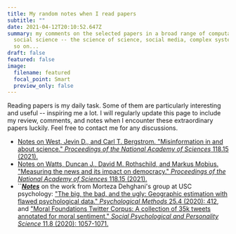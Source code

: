 ```yaml
---
title: My random notes when I read papers
subtitle: ""
date: 2021-04-12T20:10:52.647Z
summary: my comments on the selected papers in a broad range of computational
  social science -- the science of science, social media, complex systems, and
  so on...
draft: false
featured: false
image:
  filename: featured
  focal_point: Smart
  preview_only: false
---
```

Reading papers is my daily task. Some of them are particularly interesting and useful -- inspiring me a lot. I will regularly update this page to include my review, comments, and notes when I encounter these extraordinary papers luckily. Feel free to contact me for any discussions.

* [Notes on West, Jevin D., and Carl T. Bergstrom. "Misinformation in and about science." *Proceedings of the National Academy of Sciences* 118.15 (2021).](https://docs.google.com/document/d/1sT-oseC9EVJUbXNXmLZn2tWmftyoFkYumTtr-7voH4A/edit?usp=sharing)
* [Notes on Watts, Duncan J., David M. Rothschild, and Markus Mobius. "Measuring the news and its impact on democracy." *Proceedings of the National Academy of Sciences* 118.15 (2021).](https://docs.google.com/document/d/1E6Idk6wvX1yZkQtt74o_LO753MmSSfJT8j_yHfjyopk/edit?usp=sharing)
* ``***[Notes](https://docs.google.com/document/d/13urhFb0HOk2Ah75m_y7Yzlh0X9ZeqKFu2HdY0SI4L0o/edit?usp=sharing)*** on the work from Morteza Dehghani's group at USC psychology: ["The big, the bad, and the ugly: Geographic estimation with flawed psychological data." *Psychological Methods* 25.4 (2020): 412](https://psycnet.apa.org/doiLanding?doi=10.1037%2Fmet0000240), and ["Moral Foundations Twitter Corpus: A collection of 35k tweets annotated for moral sentiment." *Social Psychological and Personality Science* 11.8 (2020): 1057-1071.](https://journals.sagepub.com/doi/full/10.1177/1948550619876629?casa_token=3I7Iz0GTWEYAAAAA%3A3uO6594rIOnNBX0cfgk_oXkdsD0ML4fcdz0OB-41EzyHhXcf5soYKMbK_A6djKdDfhngYhOV8bpZuQ)